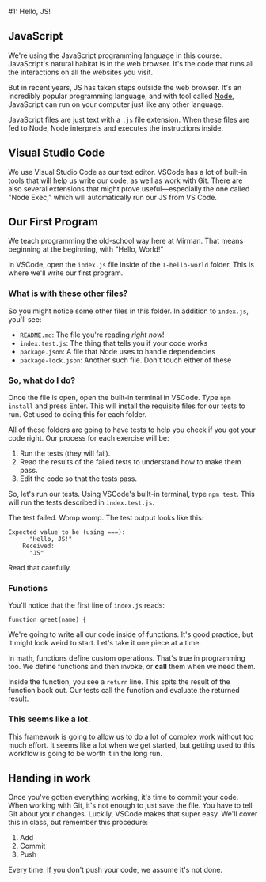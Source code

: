 #1: Hello, JS!

## JavaScript
We're using the JavaScript programming language in this course. JavaScript's natural habitat is in the web browser. It's the code that runs all the interactions on all the websites you visit.

But in recent years, JS has taken steps outside the web browser. It's an incredibly popular programming language, and with tool called [Node](https://nodejs.org), JavaScript can run on your computer just like any other language.

JavaScript files are just text with a `.js` file extension. When these files are fed to Node, Node interprets and executes the instructions inside.

## Visual Studio Code
We use Visual Studio Code as our text editor. VSCode has a lot of built-in tools that will help us write our code, as well as work with Git. There are also several extensions that might prove useful—especially the one called "Node Exec," which will automatically run our JS from VS Code.

## Our First Program
We teach programming the old-school way here at Mirman. That means beginning at the beginning, with "Hello, World!"

In VSCode, open the `index.js` file inside of the `1-hello-world` folder. This is where we'll write our first program.

### What is with these other files?
So you might notice some other files in this folder. In addition to `index.js`, you'll see:

* `README.md`: The file you're reading _right now_!
* `index.test.js`: The thing that tells you if your code works
* `package.json`: A file that Node uses to handle dependencies
* `package-lock.json`: Another such file. Don't touch either of these

### So, what do I do?

Once the file is open, open the built-in terminal in VSCode. Type `npm install` and press Enter. This will install the requisite files for our tests to run. Get used to doing this for each folder.

All of these folders are going to have tests to help you check if you got your code right. Our process for each exercise will be:

1. Run the tests (they will fail).
2. Read the results of the failed tests to understand how to make them pass.
3. Edit the code so that the tests pass.

So, let's run our tests. Using VSCode's built-in terminal, type `npm test`. This will run the tests described in `index.test.js`.

The test failed. Womp womp. The test output looks like this:

```
Expected value to be (using ===):
      "Hello, JS!"
    Received:
      "JS"
```

Read that carefully.

### Functions
You'll notice that the first line of `index.js` reads:

``` 
function greet(name) {
```
We're going to write all our code inside of functions. It's good practice, but it might look weird to start. Let's take it one piece at a time.

In math, functions define custom operations. That's true in programming too. We define functions and then invoke, or **call** them when we need them.

Inside the function, you see a `return` line. This spits the result of the function back out. Our tests call the function and evaluate the returned result.

### This seems like a lot.
This framework is going to allow us to do a lot of complex work without too much effort. It seems like a lot when we get started, but getting used to this workflow is going to be worth it in the long run.

## Handing in work
Once you've gotten everything working, it's time to commit your code. When working with Git, it's not enough to just save the file. You have to tell Git about your changes. Luckily, VSCode makes that super easy. We'll cover this in class, but remember this procedure:

1. Add
2. Commit
3. Push

Every time. If you don't push your code, we assume it's not done.